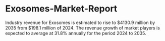 # Exosomes-Market-Report
Industry revenue for Exosomes is estimated to rise to $4130.9 million by 2035 from $198.1 million of 2024. The revenue growth of market players is expected to average at 31.8% annually for the period 2024 to 2035.
